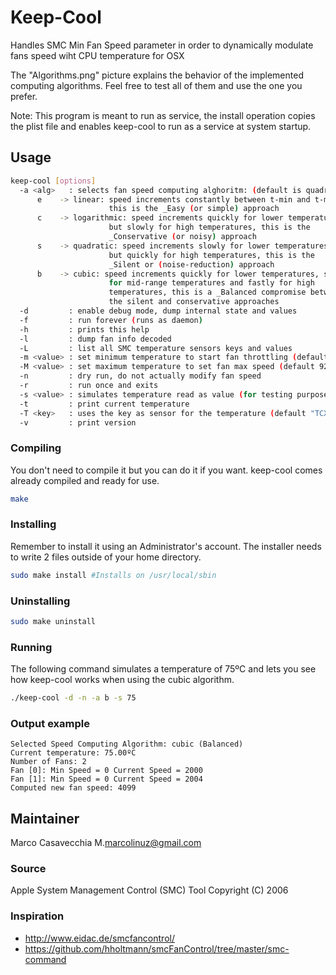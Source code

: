 # Keep-Cool

Handles SMC Min Fan Speed parameter in order to dynamically
modulate fans speed wiht CPU temperature for OSX

The "Algorithms.png" picture explains the behavior of the 
implemented computing algorithms.
Feel free to test all of them and use the one you prefer.

Note: This program is meant to run as service, the install
operation copies the plist file and enables keep-cool to 
run as a service at system startup.

## Usage 

```bash
keep-cool [options]
  -a <alg>   : selects fan speed computing alghoritm: (default is quadratic)
      e    -> linear: speed increments constantly between t-min and t-max,
                      this is the _Easy (or simple) approach
      c    -> logarithmic: speed increments quickly for lower temperatures
                      but slowly for high temperatures, this is the
                      _Conservative (or noisy) approach
      s    -> quadratic: speed increments slowly for lower temperatures
                      but quickly for high temperatures, this is the
                      _Silent or (noise-reduction) approach
      b    -> cubic: speed increments quickly for lower temperatures, slowly
                      for mid-range temperatures and fastly for high 
                      temperatures, this is a _Balanced compromise between
                      the silent and conservative approaches
  -d         : enable debug mode, dump internal state and values
  -f         : run forever (runs as daemon)
  -h         : prints this help
  -l         : dump fan info decoded
  -L         : list all SMC temperature sensors keys and values
  -m <value> : set minimum temperature to start fan throttling (default 60ºC)
  -M <value> : set maximum temperature to set fan max speed (default 92ºC)
  -n         : dry run, do not actually modify fan speed
  -r         : run once and exits
  -s <value> : simulates temperature read as value (for testing purposes)
  -t         : print current temperature
  -T <key>   : uses the key as sensor for the temperature (default "TCXC")
  -v         : print version
```

### Compiling

You don't need to compile it but you can do it if you want.
keep-cool comes already compiled and ready for use.

```bash
make
```

### Installing

Remember to install it using an Administrator's account. 
The installer needs to write 2 files outside of your home directory.

```bash
sudo make install #Installs on /usr/local/sbin
```

### Uninstalling
```bash
sudo make uninstall
```

### Running

The following command simulates a temperature of 75ºC and lets you see how keep-cool works when using the cubic algorithm.

```bash
./keep-cool -d -n -a b -s 75
```

### Output example

```
Selected Speed Computing Algorithm: cubic (Balanced)
Current temperature: 75.00ºC
Number of Fans: 2
Fan [0]: Min Speed = 0 Current Speed = 2000
Fan [1]: Min Speed = 0 Current Speed = 2004
Computed new fan speed: 4099
```

## Maintainer 

Marco Casavecchia M.<marcolinuz@gmail.com>

### Source 

Apple System Management Control (SMC) Tool 
Copyright (C) 2006

### Inspiration 

 * http://www.eidac.de/smcfancontrol/
 * https://github.com/hholtmann/smcFanControl/tree/master/smc-command
